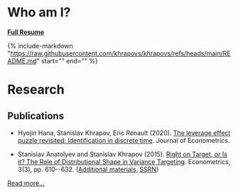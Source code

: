 # Who am I?

[**Full Resume**](Stanislav_Khrapov_CV.pdf)

{%
  include-markdown "https://raw.githubusercontent.com/khrapovs/khrapovs/refs/heads/main/README.md"
  start="<!--intro-start-->"
  end="<!--intro-end-->"
%}

# Research

## Publications

* Hyojin Hana, Stanislav Khrapov, Eric Renault (2020). [The leverage effect puzzle revisited: Identification in discrete time](https://doi.org/10.1016/j.jeconom.2019.12.003). Journal of Econometrics.

* Stanislav Anatolyev and Stanislav Khrapov (2015). [Right on Target, or Is it? The Role of Distributional Shape in Variance Targeting](http://www.mdpi.com/2225-1146/3/3/610). Econometrics, 3(3), pp. 610--632. ([Additional materials](http://is.gd/vartarget), [SSRN](http://ssrn.com/abstract=2653563))

[Read more...](research.md)
